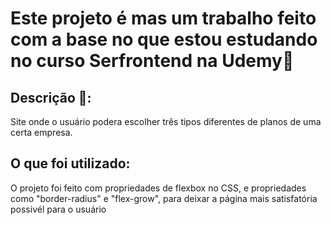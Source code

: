 # Este projeto é mas um trabalho feito com a base no que estou estudando no curso Serfrontend na Udemy💜

  ## Descrição 🔰:
  <p> Site onde o usuário podera escolher três tipos diferentes de planos de uma certa empresa. </p>

  ## O que foi utilizado:
  <p> O projeto foi feito com propriedades de flexbox no CSS, e propriedades como "border-radius" e "flex-grow", para deixar a página mais satisfatória possivél para o usuário </p>